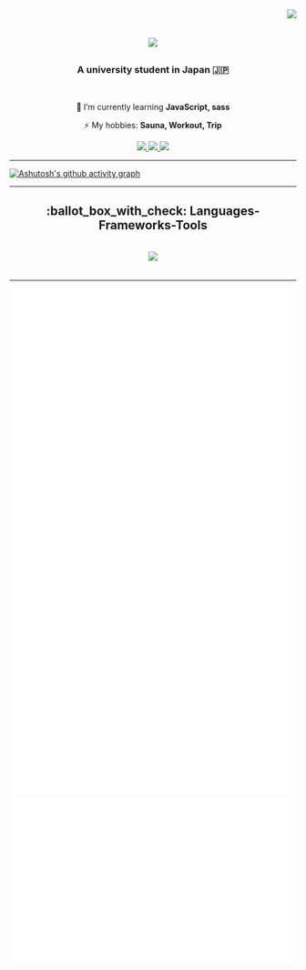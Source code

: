 <img align="right" src="https://visitor-badge.laobi.icu/badge?page_id=bbbyk105.bbbyk105" />

<h1 align="center">
    <img src="https://readme-typing-svg.herokuapp.com/?font=Righteous&size=35&center=true&vCenter=true&width=500&height=70&duration=4000&lines=Hi+There!+👋;+I'm+Byakko+Kondo!;" />
</h1>

<h3 align="center">A university student in Japan 🇯🇵 </h3>

<br/>

<div align="center">
 
 🔭 I’m currently learning **JavaScript, sass**
 
 ⚡ My hobbies: **Sauna, Workout, Trip**

  </div>

<div align="center"> 
  <a href="mailto:bbbyk105@gmail.com">
    <img src="https://img.shields.io/badge/Gmail-333333?style=for-the-badge&logo=gmail&logoColor=red" />
  </a>
  <a href="https://www.linkedin.com/in/%E7%99%BD%E8%99%8E-%E8%BF%91%E8%97%A4-983273319/" target="_blank">
    <img src="https://img.shields.io/badge/LinkedIn-0077B5?style=for-the-badge&logo=linkedin&logoColor=white" target="_blank" />
  </a>
  <a href="https://byakko-portfolio.netlify.app/" target="_blank">
     <img src="https://img.shields.io/badge/Portfolio-FF5722?style=for-the-badge&logo=todoist&logoColor=white" target="_blank" /> <!-- sqlite, safari, google-chrome are other good icon options -->
  </a>
</div>

 <hr/>

[![Ashutosh's github activity graph](https://github-readme-activity-graph.vercel.app/graph?username=bbbyk105&theme=react-dark)](https://github.com/ashutosh00710/github-readme-activity-graph)

 <hr/>


 
<h2 align="center">:ballot_box_with_check: Languages-Frameworks-Tools </h2>
<br/>
<div align="center">
  <a href="https://skillicons.dev">
    <img src="https://skillicons.dev/icons?i=html,css,js,react,ts,sass,git,github,vscode" />
  </a>
</div>

 <br/>
 <hr/>


<div align="center">
  <img src="https://github.com/bbbyk105/my-status/blob/master/generated/overview.svg#gh-dark-mode-only" alt="Overview Stats" />
  <img src="https://github.com/bbbyk105/my-status/blob/master/generated/overview.svg#gh-light-mode-only" alt="Overview Stats" />
  <img src="https://github.com/bbbyk105/my-status/blob/master/generated/languages.svg#gh-dark-mode-only" alt="Languages Stats" />
  <img src="https://github.com/bbbyk105/my-status/blob/master/generated/languages.svg#gh-light-mode-only" alt="Languages Stats" />
</div>

 
 

 
 

        
    


<!---
bbbyk105/bbbyk105 is a ✨ special ✨ repository because its `README.md` (this file) appears on your GitHub profile.
You can click the Preview link to take a look at your changes.
--->
